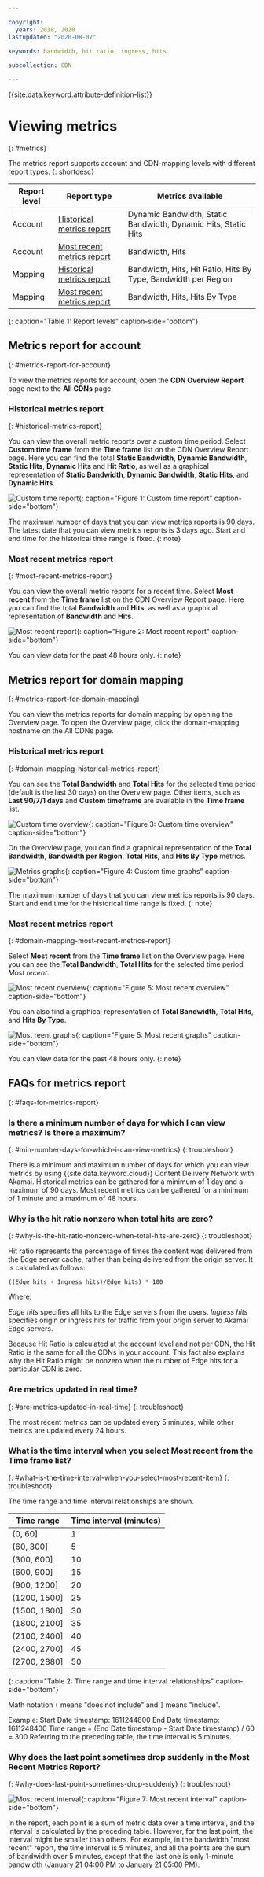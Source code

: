 ```yaml
---

copyright:
  years: 2018, 2020
lastupdated: "2020-08-07"

keywords: bandwidth, hit ratio, ingress, hits

subcollection: CDN

---
```


{{site.data.keyword.attribute-definition-list}}

# Viewing metrics
{: #metrics}

The metrics report supports account and CDN-mapping levels with different report types:
{: shortdesc}

|Report level| Report type                | Metrics available|
|------------|----------------------------|------------------|
| Account | [Historical metrics report](#historical-metrics-report)  | Dynamic Bandwidth, Static Bandwidth, Dynamic Hits, Static Hits|
| Account | [Most recent metrics report](#most-recent-metrics-report) | Bandwidth, Hits|
| Mapping | [Historical metrics report](/docs/CDN?topic=CDN-metrics#domain-mapping-historical-metrics-report)  | Bandwidth, Hits, Hit Ratio, Hits By Type, Bandwidth per Region|
| Mapping | [Most recent metrics report](/docs/CDN?topic=CDN-metrics#domain-mapping-most-recent-metrics-report) | Bandwidth, Hits, Hits By Type|
{: caption="Table 1: Report levels" caption-side="bottom"}

## Metrics report for account
{: #metrics-report-for-account}

To view the metrics reports for account, open the **CDN Overview Report** page next to the **All CDNs** page.

### Historical metrics report
{: #historical-metrics-report}

You can view the overall metric reports over a custom time period. Select **Custom time frame** from the **Time frame** list on the CDN Overview Report page. Here you can find the total **Static Bandwidth**, **Dynamic Bandwidth**, **Static Hits**, **Dynamic Hits** and **Hit Ratio**, as well as a graphical representation of **Static Bandwidth**, **Dynamic Bandwidth**, **Static Hits**, and **Dynamic Hits**.

![Custom time report](images/metrics-custom-time-report.png){: caption="Figure 1: Custom time report" caption-side="bottom"}

The maximum number of days that you can view metrics reports is 90 days. The latest date that you can view metrics reports is 3 days ago. Start and end time for the historical time range is fixed.
{: note}

### Most recent metrics report
{: #most-recent-metrics-report}

You can view the overall metric reports for a recent time. Select **Most recent** from the **Time frame** list on the CDN Overview Report page. Here you can find the total **Bandwidth** and **Hits**, as well as a graphical representation of **Bandwidth** and **Hits**.

![Most recent report](images/metrics-most-recent-report.png){: caption="Figure 2: Most recent report" caption-side="bottom"}

You can view data for the past 48 hours only.
{: note}

## Metrics report for domain mapping
{: #metrics-report-for-domain-mapping}

You can view the metrics reports for domain mapping by opening the Overview page. To open the Overview page, click the domain-mapping hostname on the All CDNs page.

### Historical metrics report
{: #domain-mapping-historical-metrics-report}

You can see the **Total Bandwidth** and **Total Hits** for the selected time period (default is the last 30 days) on the Overview page. Other items, such as **Last 90/7/1 days** and **Custom timeframe** are available in the **Time frame** list.

![Custom time overview](images/metrics-custom-time-overview.png){: caption="Figure 3: Custom time overview" caption-side="bottom"}

On the Overview page, you can find a graphical representation of the **Total Bandwidth**, **Bandwidth per Region**, **Total Hits**, and **Hits By Type** metrics.

![Metrics graphs](images/metrics-custom-time-graphs.png){: caption="Figure 4: Custom time graphs" caption-side="bottom"}

The maximum number of days that you can view metrics reports is 90 days. Start and end time for the historical time range is fixed.
{: note}

### Most recent metrics report
{: #domain-mapping-most-recent-metrics-report}

Select **Most recent** from the **Time frame** list on the Overview page. Here you can see the **Total Bandwidth**, **Total Hits** for the selected time period *Most recent*.

![Most recent overview](images/metrics-most-recent-overview.png){: caption="Figure 5: Most recent overview" caption-side="bottom"}

You can also find a graphical representation of **Total Bandwidth**, **Total Hits**, and **Hits By Type**.

![Most reent graphs](images/metrics-most-recent-graphs.png){: caption="Figure 5: Most recent graphs" caption-side="bottom"}

You can view data for the past 48 hours only.
{: note}

## FAQs for metrics report
{: #faqs-for-metrics-report}

### Is there a minimum number of days for which I can view metrics? Is there a maximum?
{: #min-number-days-for-which-i-can-view-metrics}
{: troubleshoot}

There is a minimum and maximum number of days for which you can view metrics by using {{site.data.keyword.cloud}} Content Delivery Network with Akamai. Historical metrics can be gathered for a minimum of 1 day and a maximum of 90 days. Most recent metrics can be gathered for a minimum of 1 minute and a maximum of 48 hours.

### Why is the hit ratio nonzero when total hits are zero?
{: #why-is-the-hit-ratio-nonzero-when-total-hits-are-zero}
{: troubleshoot}

Hit ratio represents the percentage of times the content was delivered from the Edge server cache, rather than being delivered from the origin server. It is calculated as follows:

`((Edge hits - Ingress hits)/Edge hits) * 100`

Where:

_Edge hits_ specifies all hits to the Edge servers from the users.
_Ingress hits_ specifies origin or ingress hits for traffic from your origin server to Akamai Edge servers.

Because Hit Ratio is calculated at the account level and not per CDN, the Hit Ratio is the same for all the CDNs in your account. This fact also explains why the Hit Ratio might be nonzero when the number of Edge hits for a particular CDN is zero.

### Are metrics updated in real time?
{: #are-metrics-updated-in-real-time}
{: troubleshoot}

The most recent metrics can be updated every 5 minutes, while other metrics are updated every 24 hours.

### What is the time interval when you select **Most recent** from the **Time frame** list?
{: #what-is-the-time-interval-when-you-select-most-recent-item}
{: troubleshoot}

The time range and time interval relationships are shown.

|Time range| Time interval (minutes)   |
|-----------------|--------------------|
|(0, 60]          | 1  |
|(60, 300]        | 5  |
|(300, 600]       | 10 |
|(600, 900]       | 15 |
|(900, 1200]      | 20 |
|(1200, 1500]     | 25 |
|(1500, 1800]     | 30 |
|(1800, 2100]     | 35 |
|(2100, 2400]     | 40 |
|(2400, 2700]     | 45 |
|(2700, 2880]     | 50 |
{: caption="Table 2: Time range and time interval relationships" caption-side="bottom"}

Math notation `(` means "does not include" and `]` means "include".

Example:
Start Date timestamp: 1611244800
End Date timestamp: 1611248400
Time range = (End Date timestamp - Start Date timestamp) / 60 = 300
Referring to the preceding table, the time interval is 5 minutes.

### Why does the last point sometimes drop suddenly in the Most Recent Metrics Report?
{: #why-does-last-point-sometimes-drop-suddenly}
{: troubleshoot}

![Most recent interval](images/metrics-most-recent-interval.png){: caption="Figure 7: Most recent interval" caption-side="bottom"}

In the report, each point is a sum of metric data over a time interval, and the interval is calculated by the preceding table. However, for the last point, the interval might be smaller than others. For example, in the bandwidth "most recent" report, the time interval is 5 minutes, and all the points are the sum of bandwidth over 5 minutes, except that the last one is only 1-minute bandwidth (January 21 04:00 PM to January 21 05:00 PM).
